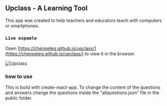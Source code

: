 ## Upclass - A Learning Tool

This app was created to help teachers and educators teach with computers or smartphones.

### `Live expamle`

Open [https://chenpeleg.github.io/upclass/](https://chenpeleg.github.io/upclass/) to view it in the browser.

![Upclass](https://chenpeleg.github.io/upclass/images/classupExample.gif)

### how to use

This is build with create-react-app. To change the content of the questions and answers change the questions inside the "allquestions.json" file in the public folder.
